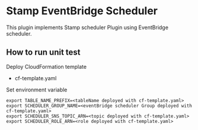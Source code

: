 # Stamp EventBridge Scheduler

This plugin implements Stamp scheduler Plugin using EventBridge scheduler.

## How to run unit test

Deploy CloudFormation template

- cf-template.yaml

Set environment variable

```
export TABLE_NAME_PREFIX=<tableName deployed with cf-template.yaml>
export SCHEDULER_GROUP_NAME=<eventBridge scheduler Group deployed with cf-template.yaml>
export SCHEDULER_SNS_TOPIC_ARN=<topic deployed with cf-template.yaml>
export SCHEDULER_ROLE_ARN=<role deployed with cf-template.yaml>
```
